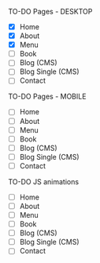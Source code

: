 TO-DO Pages - DESKTOP

- [x] Home
- [x] About
- [x] Menu
- [ ] Book
- [ ] Blog (CMS)
- [ ] Blog Single (CMS)
- [ ] Contact

TO-DO Pages - MOBILE

- [ ] Home
- [ ] About
- [ ] Menu
- [ ] Book
- [ ] Blog (CMS)
- [ ] Blog Single (CMS)
- [ ] Contact

TO-DO JS animations

- [ ] Home
- [ ] About
- [ ] Menu
- [ ] Book
- [ ] Blog (CMS)
- [ ] Blog Single (CMS)
- [ ] Contact
